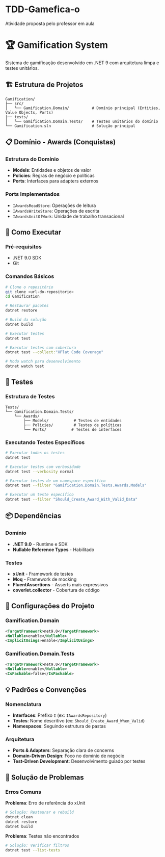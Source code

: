 # TDD-Gamefica-o
Atividade proposta pelo professor em aula
 
 # 🏆 Gamification System

Sistema de gamificação desenvolvido em .NET 9 com arquitetura limpa e testes unitários.

## 🏗️ Estrutura de Projetos

```
Gamification/
├── src/
│   └── Gamification.Domain/          # Domínio principal (Entities, Value Objects, Ports)
├── tests/
│   └── Gamification.Domain.Tests/    # Testes unitários do domínio
└── Gamification.sln                  # Solução principal
```

## 📋 Domínio - Awards (Conquistas)

### Estrutura do Domínio
- **Models**: Entidades e objetos de valor
- **Policies**: Regras de negócio e políticas
- **Ports**: Interfaces para adapters externos

### Ports Implementados
- `IAwardsReadStore`: Operações de leitura
- `IAwardsWriteStore`: Operações de escrita  
- `IAwardsUnitOfWork`: Unidade de trabalho transacional

## 🚀 Como Executar

### Pré-requisitos
- .NET 9.0 SDK
- Git

### Comandos Básicos

```bash
# Clone o repositório
git clone <url-do-repositorio>
cd Gamification

# Restaurar pacotes
dotnet restore

# Build da solução
dotnet build

# Executar testes
dotnet test

# Executar testes com cobertura
dotnet test --collect:"XPlat Code Coverage"

# Modo watch para desenvolvimento
dotnet watch test
```

## 🧪 Testes

### Estrutura de Testes
```
Tests/
└── Gamification.Domain.Tests/
    └── Awards/
        ├── Models/           # Testes de entidades
        ├── Policies/         # Testes de políticas
        └── Ports/           # Testes de interfaces
```

### Executando Testes Específicos

```bash
# Executar todos os testes
dotnet test

# Executar testes com verbosidade
dotnet test --verbosity normal

# Executar testes de um namespace específico
dotnet test --filter "Gamification.Domain.Tests.Awards.Models"

# Executar um teste específico
dotnet test --filter "Should_Create_Award_With_Valid_Data"
```

## 📦 Dependências

### Domínio
- **.NET 9.0** - Runtime e SDK
- **Nullable Reference Types** - Habilitado

### Testes
- **xUnit** - Framework de testes
- **Moq** - Framework de mocking
- **FluentAssertions** - Asserts mais expressivos
- **coverlet.collector** - Cobertura de código

## 🔧 Configurações do Projeto

### Gamification.Domain
```xml
<TargetFramework>net9.0</TargetFramework>
<Nullable>enable</Nullable>
<ImplicitUsings>enable</ImplicitUsings>
```

### Gamification.Domain.Tests
```xml
<TargetFramework>net9.0</TargetFramework>
<Nullable>enable</Nullable>
<IsPackable>false</IsPackable>
```

## 💡 Padrões e Convenções

### Nomenclatura
- **Interfaces**: Prefixo `I` (ex: `IAwardsRepository`)
- **Testes**: Nome descritivo (ex: `Should_Create_Award_When_Valid`)
- **Namespaces**: Seguindo estrutura de pastas

### Arquitetura
- **Ports & Adapters**: Separação clara de concerns
- **Domain-Driven Design**: Foco no domínio de negócio
- **Test-Driven Development**: Desenvolvimento guiado por testes

## 🐛 Solução de Problemas

### Erros Comuns

**Problema**: Erro de referência do xUnit
```bash
# Solução: Restaurar e rebuild
dotnet clean
dotnet restore
dotnet build
```

**Problema**: Testes não encontrados
```bash
# Solução: Verificar filtros
dotnet test --list-tests
```
